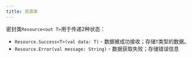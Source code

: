 ```yaml
---
title: 资源类
---
```


密封类`Resource<out T>`用于传递2种状态：
- `Resource.Success<T>(val data: T)` - 数据被成功接收；存储`T`类型的数据。
- `Resource.Error(val message: String)` - 数据获取失败；存储错误信息

